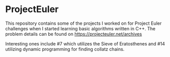 # ProjectEuler

This repository contains some of the projects I worked on for Project Euler challenges when I started learning basic algorithms written in C++. The problem details can be found on https://projecteuler.net/archives

Interesting ones include #7 which utilizes the Sieve of Eratosthenes and #14 utilizing dynamic programming for finding collatz chains.
